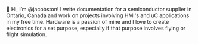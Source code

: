 👋 Hi, I’m @jacobston! I write documentation for a semiconductor supplier in Ontario, Canada and work on projects involving HMI's and uC applications in my free time. Hardware is a passion of mine and I love to create electronics for a set purpose, especially if that purpose involves flying or flight simulation.
